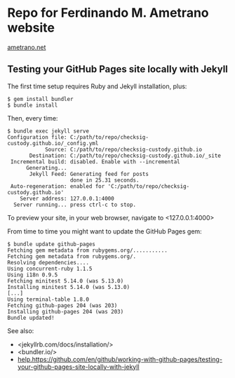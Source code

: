 # Repo for Ferdinando M. Ametrano website

[ametrano.net](www.ametrano.net)

## Testing your GitHub Pages site locally with Jekyll

The first time setup requires Ruby and Jekyll installation, plus:

```shell
$ gem install bundler
$ bundle install
```

Then, every time:

```shell
$ bundle exec jekyll serve
Configuration file: C:/path/to/repo/checksig-custody.github.io/_config.yml
            Source: C:/path/to/repo/checksig-custody.github.io
       Destination: C:/path/to/repo/checksig-custody.github.io/_site
 Incremental build: disabled. Enable with --incremental
      Generating...
       Jekyll Feed: Generating feed for posts
                    done in 25.31 seconds.
 Auto-regeneration: enabled for 'C:/path/to/repo/checksig-custody.github.io'
    Server address: 127.0.0.1:4000
  Server running... press ctrl-c to stop.
```

To preview your site, in your web browser, navigate to <127.0.0.1:4000>

From time to time you might want to update the GitHub Pages gem:

```shell
$ bundle update github-pages
Fetching gem metadata from rubygems.org/...........
Fetching gem metadata from rubygems.org/.
Resolving dependencies....
Using concurrent-ruby 1.1.5
Using i18n 0.9.5
Fetching minitest 5.14.0 (was 5.13.0)
Installing minitest 5.14.0 (was 5.13.0)
[...]
Using terminal-table 1.8.0
Fetching github-pages 204 (was 203)
Installing github-pages 204 (was 203)
Bundle updated!
```

See also:

- <jekyllrb.com/docs/installation/>
- <bundler.io/>
- <help.https://github.com/en/github/working-with-github-pages/testing-your-github-pages-site-locally-with-jekyll>
